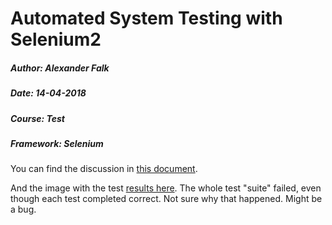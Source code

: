 # Automated System Testing with Selenium2

##### Author: Alexander Falk
##### Date: 14-04-2018
##### Course: Test
##### Framework: Selenium
  
You can find the discussion in [this document](https://github.com/AlexanderFalk/seleniumtesting/blob/master/Test%20assignment%20selenium%20-%20Alexander%20Falk.pdf).  
  
And the image with the test [results here](https://github.com/AlexanderFalk/seleniumtesting/blob/master/SeleniumPngTesting.PNG). The whole test "suite" failed, even though each test completed correct. Not sure why that happened. Might be a bug. 
